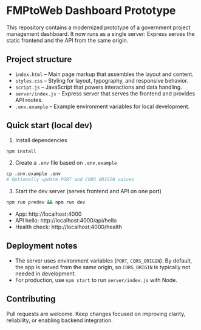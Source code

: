 # FMPtoWeb Dashboard Prototype

This repository contains a modernized prototype of a government project management dashboard. It now runs as a single server: Express serves the static frontend and the API from the same origin.

## Project structure

- `index.html` – Main page markup that assembles the layout and content.
- `styles.css` – Styling for layout, typography, and responsive behavior.
- `script.js` – JavaScript that powers interactions and data handling.
- `server/index.js` – Express server that serves the frontend and provides API routes.
- `.env.example` – Example environment variables for local development.

## Quick start (local dev)

1. Install dependencies

```bash
npm install
```

2. Create a `.env` file based on `.env.example`

```bash
cp .env.example .env
# Optionally update PORT and CORS_ORIGIN values
```

3. Start the dev server (serves frontend and API on one port)

```bash
npm run predev && npm run dev
```

- App: http://localhost:4000
- API hello: http://localhost:4000/api/hello
- Health check: http://localhost:4000/health

## Deployment notes

- The server uses environment variables (`PORT`, `CORS_ORIGIN`). By default, the app is served from the same origin, so `CORS_ORIGIN` is typically not needed in development.
- For production, use `npm start` to run `server/index.js` with Node.

## Contributing

Pull requests are welcome. Keep changes focused on improving clarity, reliability, or enabling backend integration.
